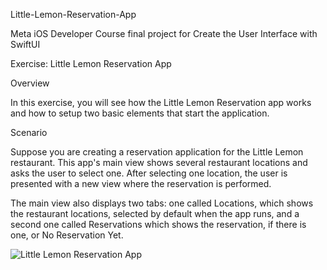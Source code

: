Little-Lemon-Reservation-App

Meta iOS Developer Course final project for Create the User Interface with SwiftUI

Exercise: Little Lemon Reservation App

Overview

In this exercise, you will see how the Little Lemon Reservation app works and how to setup two basic elements that start the application.

Scenario

Suppose you are creating a reservation application for the Little Lemon restaurant. This app's main view shows several restaurant locations and asks the user to select one. After selecting one location, the user is presented with a new view where the reservation is performed.

The main view also displays two tabs: one called Locations, which shows the restaurant locations, selected by default when the app runs, and a second one called Reservations which shows the reservation, if there is one, or No Reservation Yet.

![Little Lemon Reservation App](https://github.com/user-attachments/assets/0a714914-cc5f-4674-be17-bd138fa8b7dc)
